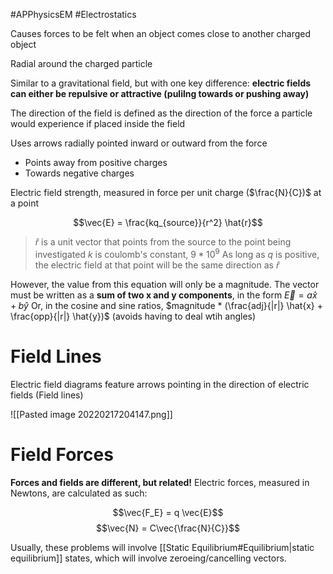 #APPhysicsEM #Electrostatics 

Causes forces to be felt when an object comes close to another charged object

Radial around the charged particle

Similar to a gravitational field, but with one key difference: **electric fields can either be repulsive or attractive (pulilng towards or pushing away)**

The direction of the field is defined as the direction of the force a particle would experience if placed inside the field

Uses arrows radially pointed inward or outward from the force
- Points away from positive charges
- Towards negative charges

Electric field strength, measured in force per unit charge ($\frac{N}{C})$ at a point

$$\vec{E} = \frac{kq_{source}}{r^2} \hat{r}$$

> $\hat{r}$ is a unit vector that points from the source to the point being investigated
> $k$ is coulomb's constant, $9*10^9$
> As long as $q$ is positive, the electric field at that point will be the same direction as $\hat{r}$

However, the value from this equation will only be a magnitude. The vector must be written as a **sum of two x and y components**, in the form $\vec{E} = a \hat{x} + b \hat{y}$
Or, in the cosine and sine ratios, $magnitude * (\frac{adj}{|r|} \hat{x} + \frac{opp}{|r|} \hat{y})$ (avoids having to deal wtih angles)

# Field Lines

Electric field diagrams feature arrows pointing in the direction of electric fields (Field lines)

![[Pasted image 20220217204147.png]]

# Field Forces

**Forces and fields are different, but related!**
Electric forces, measured in Newtons, are calculated as such: 

$$\vec{F_E} = q \vec{E}$$
$$\vec{N} = C\vec{\frac{N}{C}}$$

Usually, these problems will involve [[Static Equilibrium#Equilibrium|static equilibrium]] states, which will involve zeroeing/cancelling vectors.

